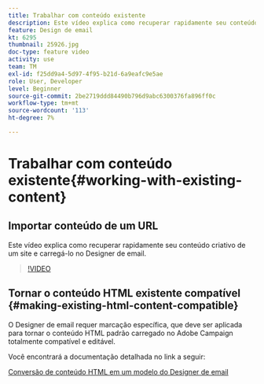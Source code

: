 ```yaml
---
title: Trabalhar com conteúdo existente
description: Este vídeo explica como recuperar rapidamente seu conteúdo criativo de um site e carregá-lo no Designer de email.
feature: Design de email
kt: 6295
thumbnail: 25926.jpg
doc-type: feature video
activity: use
team: TM
exl-id: f25dd9a4-5d97-4f95-b21d-6a9eafc9e5ae
role: User, Developer
level: Beginner
source-git-commit: 2be2719ddd84490b796d9abc6300376fa896ff0c
workflow-type: tm+mt
source-wordcount: '113'
ht-degree: 7%

---
```


# Trabalhar com conteúdo existente{#working-with-existing-content}

## Importar conteúdo de um URL

Este vídeo explica como recuperar rapidamente seu conteúdo criativo de um site e carregá-lo no Designer de email.

>[!VIDEO](https://video.tv.adobe.com/v/25926?quality=12)

## Tornar o conteúdo HTML existente compatível {#making-existing-html-content-compatible}

O Designer de email requer marcação específica, que deve ser aplicada para tornar o conteúdo HTML padrão carregado no Adobe Campaign totalmente compatível e editável.

Você encontrará a documentação detalhada no link a seguir:

[Conversão de conteúdo HTML em um modelo do Designer de email](https://docs.adobe.com/content/help/en/campaign-standard/using/designing-content/building-email-content/using-existing-content.html#converting-an-html-content)
